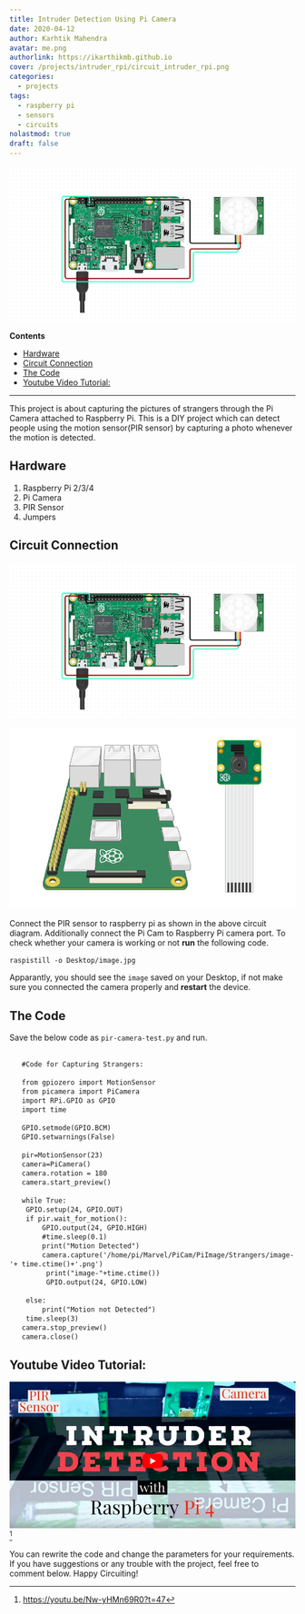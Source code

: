```yaml
---
title: Intruder Detection Using Pi Camera
date: 2020-04-12
author: Karhtik Mahendra
avatar: me.png
authorlink: https://ikarthikmb.github.io
cover: /projects/intruder_rpi/circuit_intruder_rpi.png
categories:
  - projects
tags:
  - raspberry pi
  - sensors
  - circuits
nolastmod: true
draft: false
---
```


![circuit_intruder_rpi](/static/projects/intruder_rpi/circuit_intruder_rpi.png)

**Contents**


<!-- @import "[TOC]" {cmd="toc" depthFrom=2 depthTo=6 orderedList=true} -->

<!-- code_chunk_output -->

- [Hardware](#hardware)
- [Circuit Connection](#circuit-connection)
- [The Code](#the-code)
- [Youtube Video Tutorial:](#youtube-video-tutorial)

<!-- /code_chunk_output -->

---

This project is about capturing the pictures of strangers through the Pi Camera attached to Raspberry Pi. This is a DIY project which can detect people using the motion sensor(PIR sensor) by capturing a photo whenever the motion is detected.

## Hardware

1. Raspberry Pi 2/3/4
2. Pi Camera
3. PIR Sensor
4. Jumpers

## Circuit Connection

![Connecting PIR sensor to Raspberry Pi 3](/static/projects/intruder_rpi/circuit_intruder_rpi.png "Connecting PIR sensor to Raspberry Pi")

[![Connecting Pi Camera to Raspberry Pi, Source: raspberrypi.org](/static/projects//intruder_rpi/connect-picamera-rpi.gif)](https://projects-static.raspberrypi.org/projects/getting-started-with-picamera/eb7defb950e2f3eeb8aa5934d26cfd600860c8a0/en/images/connect-camera.gif)

 Connect the PIR sensor to raspberry pi as shown in the above circuit diagram. Additionally connect the Pi Cam to Raspberry Pi camera port. To check whether your camera is working or not **run** the following code. 

```
raspistill -o Desktop/image.jpg
```

Apparantly, you should  see the `image` saved on your Desktop, if not make sure you connected the camera properly and **restart** the device.

## The Code

Save the below code as `pir-camera-test.py` and run. 

```

   #Code for Capturing Strangers:

   from gpiozero import MotionSensor
   from picamera import PiCamera
   import RPi.GPIO as GPIO
   import time

   GPIO.setmode(GPIO.BCM)
   GPIO.setwarnings(False)

   pir=MotionSensor(23)
   camera=PiCamera()
   camera.rotation = 180
   camera.start_preview()

   while True:
    GPIO.setup(24, GPIO.OUT)
    if pir.wait_for_motion():
        GPIO.output(24, GPIO.HIGH)
        #time.sleep(0.1)
        print("Motion Detected")
        camera.capture('/home/pi/Marvel/PiCam/PiImage/Strangers/image-'+ time.ctime()+'.png')
         print("image-"+time.ctime())
         GPIO.output(24, GPIO.LOW)

    else:
        print("Motion not Detected")
    time.sleep(3)
   camera.stop_preview()
   camera.close()
```


## Youtube Video Tutorial:

[![Youtube Tutorial Video](/static/projects//intruder_rpi/intruder_ytthumb.png)](https://youtu.be/Nw-yHMn69R0?t=47)[^1]

You can rewrite the code and change the parameters for your requirements. If you have suggestions or any trouble with the project, feel free to comment below. Happy Circuiting!

[^1]: https://youtu.be/Nw-yHMn69R0?t=47
